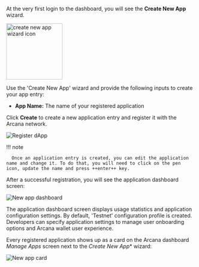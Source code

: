 At the very first login to the dashboard, you will see the **Create New App** wizard. 

<img src="/img/icons/dashboard_newappwizard.png" alt="create new app wizard icon" width="150px"></img>

Use the 'Create New App' wizard and provide the following inputs to create your app entry:

* **App Name:** The name of your registered application

<!--
* **Region:** The physical location where the application's configuration data will be stored.
-->

Click **Create** to create a new application entry and register it with the Arcana network.

![Register dApp](/img/an_db_create_newapp_screen.png)

!!! note

      Once an application entry is created, you can edit the application name and change it. To do that, you will need to click on the pen icon, update the name and press ++enter++ key.

After a successful registration, you will see the application dashboard screen:

![New app dashboard](/img/an_db_new_app_screen.png)

The application dashboard screen displays usage statistics and application configuration settings. By default, 'Testnet' configuration profile is created. Developers can specify application settings to manage user onboarding options and Arcana wallet user experience.

Every registered application shows up as a card on the Arcana dashboard *Manage Apps* screen next to the *Create New App** wizard:

![New app card](/img/an_db_new_app_card.png)